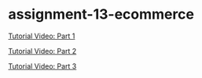 # assignment-13-ecommerce



[Tutorial Video: Part 1](https://user-images.githubusercontent.com/56139228/151735586-cf9713ed-af19-4059-9ea5-074deb5169e2.mp4)

[Tutorial Video: Part 2](https://user-images.githubusercontent.com/56139228/151735590-070e0a8a-177c-4782-b02d-0c0896a52422.mp4)

[Tutorial Video: Part 3](https://user-images.githubusercontent.com/56139228/151735593-6c32dc9f-4600-4f7c-bf8a-c4be4a9e5973.mp4)

